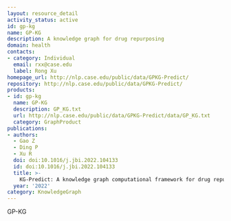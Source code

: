 ```yaml
---
layout: resource_detail
activity_status: active
id: gp-kg
name: GP-KG
description: A knowledge graph for drug repurposing
domain: health
contacts:
- category: Individual
  email: rxx@case.edu
  label: Rong Xu
homepage_url: http://nlp.case.edu/public/data/GPKG-Predict/
repository: http://nlp.case.edu/public/data/GPKG-Predict/
products:
- id: gp-kg
  name: GP-KG
  description: GP_KG.txt
  url: http://nlp.case.edu/public/data/GPKG-Predict/data/GP_KG.txt
  category: GraphProduct
publications:
- authors:
  - Gao Z
  - Ding P
  - Xu R
  doi: doi:10.1016/j.jbi.2022.104133
  id: doi:10.1016/j.jbi.2022.104133
  title: >-
    KG-Predict: A knowledge graph computational framework for drug repurposing
  year: '2022'
category: KnowledgeGraph
---
```


GP-KG
